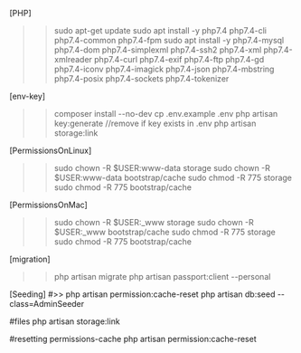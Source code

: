 
[PHP]
>> sudo apt-get update
>> sudo apt install -y php7.4 php7.4-cli php7.4-common php7.4-fpm
>> sudo apt install -y php7.4-mysql php7.4-dom php7.4-simplexml php7.4-ssh2 php7.4-xml php7.4-xmlreader php7.4-curl  php7.4-exif  php7.4-ftp php7.4-gd  php7.4-iconv php7.4-imagick php7.4-json  php7.4-mbstring php7.4-posix php7.4-sockets php7.4-tokenizer

[env-key]
>> composer install --no-dev
>> cp .env.example .env
>> php artisan key:generate //remove if key exists in .env
>> php artisan storage:link

[PermissionsOnLinux]
>> sudo chown -R $USER:www-data storage
>> sudo chown -R $USER:www-data bootstrap/cache
>> sudo chmod -R 775 storage
>> sudo chmod -R 775 bootstrap/cache

[PermissionsOnMac]
>> sudo chown -R $USER:_www storage
>> sudo chown -R $USER:_www bootstrap/cache
>> sudo chmod -R 775 storage
>> sudo chmod -R 775 bootstrap/cache
 
[migration]
>> php artisan migrate
>> php artisan passport:client --personal

[Seeding]
#>> php artisan permission:cache-reset
php artisan db:seed --class=AdminSeeder

#files
php artisan storage:link

#resetting permissions-cache
php artisan permission:cache-reset
